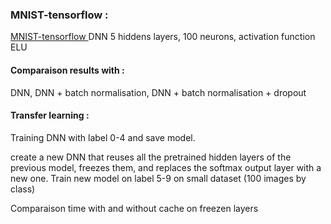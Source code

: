 ### MNIST-tensorflow : 
[MNIST-tensorflow ](https://github.com/yannistannier/deeplearning/blob/master/MNIST-tensorflow.ipynb)
DNN 5 hiddens layers, 100 neurons, activation function ELU

#### Comparaison results with : 
DNN, DNN + batch normalisation, DNN + batch normalisation + dropout

#### Transfer learning :

Training DNN with label 0-4 and save model.

create a new DNN that reuses all the pretrained hidden layers of the previous model, freezes them, and replaces the softmax output layer with a new one.
Train new model on label 5-9 on small dataset (100 images by class)

Comparaison time with and without cache on freezen layers 